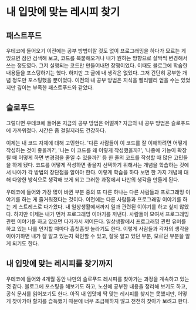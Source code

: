 # 내 입맛에 맞는 레시피 찾기

## 패스트푸드

우테코에 들어오기 이전에는 공부 방법이랄 것도 없이 프로그래밍을 하다가 모르는 게 있으면 잠깐 검색해 보고, 코드를 복붙해오거나 내가 원하는 방향으로 살짝씩 변경해서 쓰는 정도였다. 그저 실행되는 코드만 만들어내면 장땡이었다. 이때도 블로그에 학습한 내용들을 포스팅하기는 했다. 하지만 그 글에 내 생각은 없었다. 그저 간단히 공부한 개념 정도만 포스팅했을 뿐이었다. 이전의 내 공부 방법은 지식을 빨리빨리 얻을 수는 있었지만 깊이는 부족한 패스트푸드와 같았다.

## 슬로푸드

그렇다면 우테코에 들어온 지금의 공부 방법은 어떨까? 지금의 내 공부 방법은 슬로푸드에 가까워졌다. 시간은 좀 걸릴지라도 건강하다.

이제는 내 코드 자체에 대해 고민한다. '다른 사람들이 이 코드를 잘 이해하려면 어떻게 작성하는 것이 좋을까?', '나는 이 코드를 왜 이렇게 작성했을까?', '나중에 기능이 확장될 때 어떻게 하면 변경점을 줄일 수 있을까?' 등 한 줄의 코드를 작성할 때 많은 고민들을 하게 됐다. 코드를 어떻게 작성하면 좋을지 선택하기 위해서는 개념을 학습하는 것에서 나아가 각 방법의 장단점을 알아야 한다. 이렇게 학습을 하다 보면 한 가지 개념에 대해 다양한 방식으로 생각해 보게 되고 그러한 과정에서 나만의 생각을 만들게 된다.

우테코에 들어와 가장 많이 바뀐 부분 중의 또 다른 하나는 다른 사람들과 프로그래밍 이야기를 하는 게 즐거워졌다는 것이다. 이전에는 다른 사람들과 프로그래밍 이야기를 하는 게 스트레스로 다가왔다. 내 일상생활에서까지 일과 관련된 이야기를 하고 싶지 않았다. 하지만 이제는 내가 먼저 프로그래밍 이야기를 꺼낸다. 사람들이 모여서 프로그래밍 관련 이야기를 하고 있으면 다가가서 끼어든다. 일상생활에서 프로그래밍 관련 유머를 하고 있는 나를 인지할 때마다 흠칫흠칫 놀라기도 한다. 이렇게 사람들과 각자의 생각을 이야기하면 내가 잘 알고 있는지 확인할 수 있고, 잘못 알고 있던 부분, 모르던 부분을 알게 되기도 한다.

## 내 입맛에 맞는 레시피를 찾기까지

우테코에 들어와 4개월 동안 나만의 슬로푸드 레시피를 찾아가는 과정을 계속하고 있는 것 같다. 블로그에 포스팅을 해보기도 하고, 노션에 공부한 내용을 정리해 보기도 하고, 공식 문서를 읽어보기도 한다. 아직 내 입맛에 딱 맞는 레시피를 찾지는 못했지만, 어떻게 찾아가야 할지를 습득했기 때문에 너무 조급해하지 않고 천천히 찾아가 보려고 한다. 
